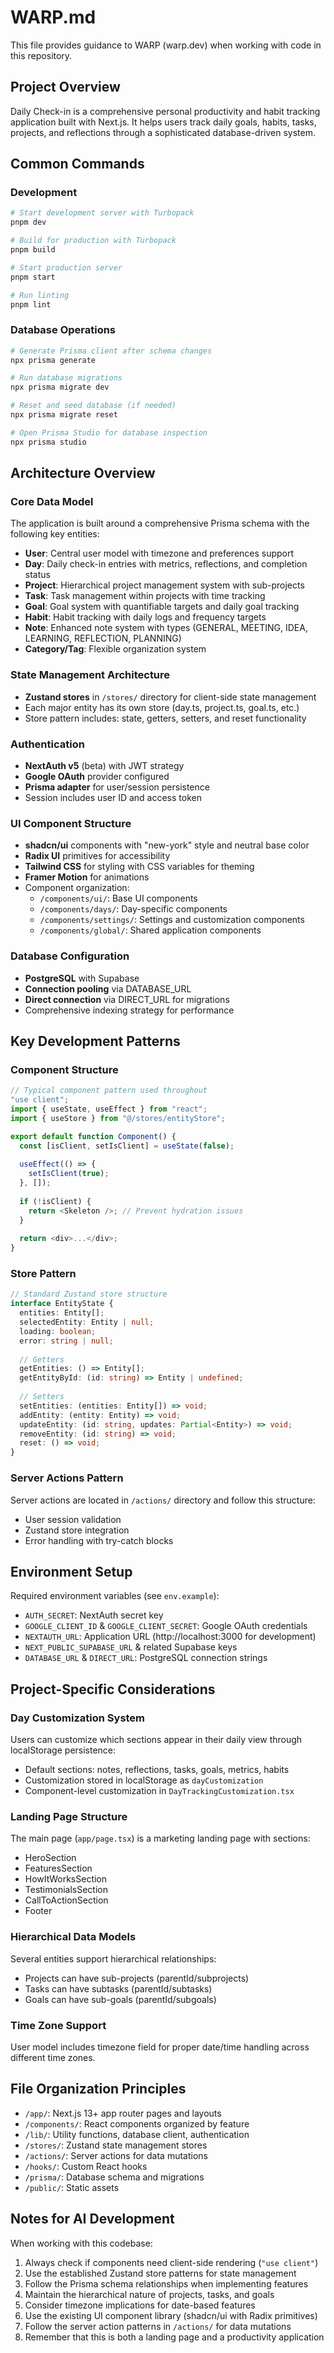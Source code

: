 # WARP.md

This file provides guidance to WARP (warp.dev) when working with code in this repository.

## Project Overview

Daily Check-in is a comprehensive personal productivity and habit tracking application built with Next.js. It helps users track daily goals, habits, tasks, projects, and reflections through a sophisticated database-driven system.

## Common Commands

### Development
```bash
# Start development server with Turbopack
pnpm dev

# Build for production with Turbopack
pnpm build

# Start production server
pnpm start

# Run linting
pnpm lint
```

### Database Operations
```bash
# Generate Prisma client after schema changes
npx prisma generate

# Run database migrations
npx prisma migrate dev

# Reset and seed database (if needed)
npx prisma migrate reset

# Open Prisma Studio for database inspection
npx prisma studio
```

## Architecture Overview

### Core Data Model
The application is built around a comprehensive Prisma schema with the following key entities:

- **User**: Central user model with timezone and preferences support
- **Day**: Daily check-in entries with metrics, reflections, and completion status
- **Project**: Hierarchical project management system with sub-projects
- **Task**: Task management within projects with time tracking
- **Goal**: Goal system with quantifiable targets and daily goal tracking
- **Habit**: Habit tracking with daily logs and frequency targets
- **Note**: Enhanced note system with types (GENERAL, MEETING, IDEA, LEARNING, REFLECTION, PLANNING)
- **Category/Tag**: Flexible organization system

### State Management Architecture
- **Zustand stores** in `/stores/` directory for client-side state management
- Each major entity has its own store (day.ts, project.ts, goal.ts, etc.)
- Store pattern includes: state, getters, setters, and reset functionality

### Authentication
- **NextAuth v5** (beta) with JWT strategy
- **Google OAuth** provider configured
- **Prisma adapter** for user/session persistence
- Session includes user ID and access token

### UI Component Structure
- **shadcn/ui** components with "new-york" style and neutral base color
- **Radix UI** primitives for accessibility
- **Tailwind CSS** for styling with CSS variables for theming
- **Framer Motion** for animations
- Component organization:
  - `/components/ui/`: Base UI components
  - `/components/days/`: Day-specific components
  - `/components/settings/`: Settings and customization components
  - `/components/global/`: Shared application components

### Database Configuration
- **PostgreSQL** with Supabase
- **Connection pooling** via DATABASE_URL
- **Direct connection** via DIRECT_URL for migrations
- Comprehensive indexing strategy for performance

## Key Development Patterns

### Component Structure
```typescript
// Typical component pattern used throughout
"use client";
import { useState, useEffect } from "react";
import { useStore } from "@/stores/entityStore";

export default function Component() {
  const [isClient, setIsClient] = useState(false);
  
  useEffect(() => {
    setIsClient(true);
  }, []);
  
  if (!isClient) {
    return <Skeleton />; // Prevent hydration issues
  }
  
  return <div>...</div>;
}
```

### Store Pattern
```typescript
// Standard Zustand store structure
interface EntityState {
  entities: Entity[];
  selectedEntity: Entity | null;
  loading: boolean;
  error: string | null;
  
  // Getters
  getEntities: () => Entity[];
  getEntityById: (id: string) => Entity | undefined;
  
  // Setters
  setEntities: (entities: Entity[]) => void;
  addEntity: (entity: Entity) => void;
  updateEntity: (id: string, updates: Partial<Entity>) => void;
  removeEntity: (id: string) => void;
  reset: () => void;
}
```

### Server Actions Pattern
Server actions are located in `/actions/` directory and follow this structure:
- User session validation
- Zustand store integration
- Error handling with try-catch blocks

## Environment Setup

Required environment variables (see `env.example`):
- `AUTH_SECRET`: NextAuth secret key
- `GOOGLE_CLIENT_ID` & `GOOGLE_CLIENT_SECRET`: Google OAuth credentials
- `NEXTAUTH_URL`: Application URL (http://localhost:3000 for development)
- `NEXT_PUBLIC_SUPABASE_URL` & related Supabase keys
- `DATABASE_URL` & `DIRECT_URL`: PostgreSQL connection strings

## Project-Specific Considerations

### Day Customization System
Users can customize which sections appear in their daily view through localStorage persistence:
- Default sections: notes, reflections, tasks, goals, metrics, habits
- Customization stored in localStorage as `dayCustomization`
- Component-level customization in `DayTrackingCustomization.tsx`

### Landing Page Structure
The main page (`app/page.tsx`) is a marketing landing page with sections:
- HeroSection
- FeaturesSection  
- HowItWorksSection
- TestimonialsSection
- CallToActionSection
- Footer

### Hierarchical Data Models
Several entities support hierarchical relationships:
- Projects can have sub-projects (parentId/subprojects)
- Tasks can have subtasks (parentId/subtasks)
- Goals can have sub-goals (parentId/subgoals)

### Time Zone Support
User model includes timezone field for proper date/time handling across different time zones.

## File Organization Principles

- `/app/`: Next.js 13+ app router pages and layouts
- `/components/`: React components organized by feature
- `/lib/`: Utility functions, database client, authentication
- `/stores/`: Zustand state management stores
- `/actions/`: Server actions for data mutations
- `/hooks/`: Custom React hooks
- `/prisma/`: Database schema and migrations
- `/public/`: Static assets

## Notes for AI Development

When working with this codebase:
1. Always check if components need client-side rendering (`"use client"`)
2. Use the established Zustand store patterns for state management
3. Follow the Prisma schema relationships when implementing features
4. Maintain the hierarchical nature of projects, tasks, and goals
5. Consider timezone implications for date-based features
6. Use the existing UI component library (shadcn/ui with Radix primitives)
7. Follow the server action patterns in `/actions/` for data mutations
8. Remember that this is both a landing page and a productivity application
